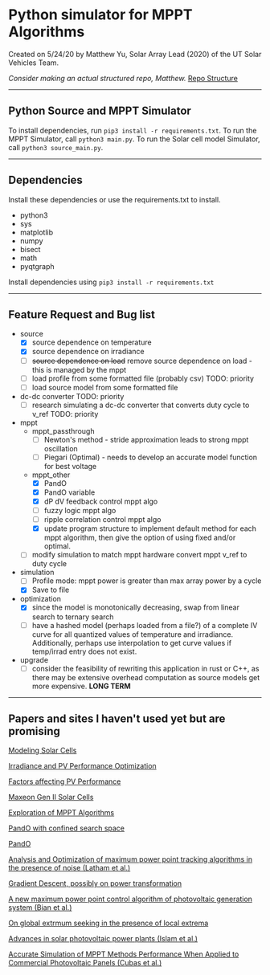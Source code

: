 # Python simulator for MPPT Algorithms

Created on 5/24/20 by Matthew Yu, Solar Array Lead (2020) of the UT Solar Vehicles Team.

*Consider making an actual structured repo, Matthew.*
[Repo Structure](https://docs.python-guide.org/writing/structure/)

---

## Python Source and MPPT Simulator

To install dependencies, run `pip3 install -r requirements.txt`.
To run the MPPT Simulator, call `python3 main.py`.
To run the Solar cell model Simulator, call `python3 source_main.py`.

---

## Dependencies

Install these dependencies or use the requirements.txt to install.
* python3
* sys
* matplotlib
* numpy
* bisect
* math
* pyqtgraph

Install dependencies using `pip3 install -r requirements.txt`

---

## Feature Request and Bug list
* source
  * [x] source dependence on temperature
  * [x] source dependence on irradiance
  * [ ] <del>source dependence on load</del> remove source dependence on load - this is managed by the mppt
  * [ ] load profile from some formatted file (probably csv) TODO: priority
  * [ ] load source model from some formatted file
* dc-dc converter TODO: priority
  * [ ] research simulating a dc-dc converter that converts duty cycle to v_ref TODO: priority
* mppt
  * mppt_passthrough
    * [ ] Newton's method - stride approximation leads to strong mppt oscillation
    * [ ] Piegari (Optimal) - needs to develop an accurate model function for best voltage
  * mppt_other
    * [x] PandO
    * [x] PandO variable
    * [x] dP dV feedback control mppt algo
    * [ ] fuzzy logic mppt algo
    * [ ] ripple correlation control mppt algo
    * [x] update program structure to implement default method for each mppt algorithm, then give the option of using fixed and/or optimal.
  * [ ] modify simulation to match mppt hardware convert mppt v_ref to duty cycle
* simulation
  * [ ] Profile mode: mppt power is greater than max array power by a cycle
  * [x] Save to file
* optimization
  * [x] since the model is monotonically decreasing, swap from linear search to ternary search
  * [ ] have a hashed model (perhaps loaded from a file?) of a complete IV curve for all quantized values of temperature and irradiance. Additionally, perhaps use interpolation to get curve values if temp/irrad entry does not exist.
* upgrade
  * [ ] consider the feasibility of rewriting this application in rust or C++, as there may be extensive overhead computation as source models get more expensive. **LONG TERM**

---

## Papers and sites I haven't used yet but are promising

[Modeling Solar Cells](https://sites.google.com/site/banuphotovoltaic/pv/pv-arrays)

[Irradiance and PV Performance Optimization](e-education.psu.edu/ae868/node/877)

[Factors affecting PV Performance](file:///home/matthew/Downloads/FactorsAffectingPVperformance.pdf)

[Maxeon Gen II Solar Cells](file:///home/matthew/Documents/Uni/UTSVT/sp-gen3-solar-cell-ds-en-a4-160-507816f.pdf)

[Exploration of MPPT Algorithms](https://web.wpi.edu/Pubs/E-project/Available/E-project-030617-131157/unrestricted/AN_EXPLORATION_OF_MAXIMUM_POWER_POINT_TRACKING_ALGORITHMS.pdf)

[PandO with confined search space](https://www.sciencedirect.com/science/article/pii/S101836391730380X)

[PandO](http://www.actapress.com/Abstract.aspx?paperId=23133)

[Analysis and Optimization of maximum power point tracking algorithms in the presence of noise (Latham et al.)](https://cpb-us-e1.wpmucdn.com/sites.dartmouth.edu/dist/f/1307/files/2017/06/Analysis-and-Optimization-of-Maximum-Power-Point-Tracking-Algorithms-in-the-Presence-of-Noise-qc3ej8.pdf)

[Gradient Descent, possibly on power transformation](https://www.cs.cornell.edu/courses/cs4780/2018fa/lectures/lecturenote07.html)

[A new maximum power point control algorithm of photovoltaic generation system (Bian et al.)](https://www.tandfonline.com/doi/full/10.1080/21642583.2018.1558419)

[On global extrmum seeking in the presence of local extrema](https://www-sciencedirect-com.ezproxy.lib.utexas.edu/science/article/pii/S0005109808004147)

[Advances in solar photovoltaic power plants (Islam et al.)](https://books.google.com/books?id=nPh6DAAAQBAJ&pg=PA91&lpg=PA91&dq=discrete+newton+method+mppt&source=bl&ots=qXRTL0UCqg&sig=ACfU3U2qzhM4SR83wCpQYoiPg1QgVhoQ-g&hl=en&sa=X&ved=2ahUKEwjjt6W69dnpAhUJa80KHVs1ACkQ6AEwB3oECAwQAQ#v=onepage&q=discrete%20newton%20method%20mppt&f=false)

[Accurate Simulation of MPPT Methods Performance When Applied to Commercial Photovoltaic Panels (Cubas et al.)](https://www.hindawi.com/journals/tswj/2015/914212/)